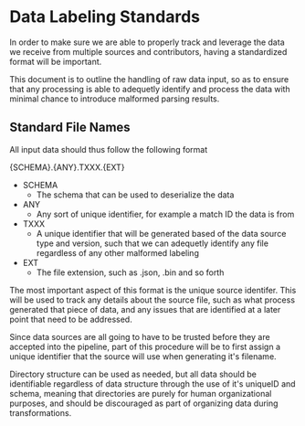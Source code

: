 # Data Labeling Standards

In order to make sure we are able to properly track and leverage the data we receive from multiple sources and contributors, having a standardized format will be important.

This document is to outline the handling of raw data input, so as to ensure that any processing is able to adequetly identify and process the data with minimal chance to introduce malformed parsing results.

## Standard File Names
All input data should thus follow the following format 

{SCHEMA}.{ANY}.TXXX.{EXT}

- SCHEMA
  - The schema that can be used to deserialize the data
- ANY
  - Any sort of unique identifier, for example a match ID the data is from
- TXXX
  - A unique identifier that will be generated based of the data source type and version, such that we can adequetly identify any file regardless of any other malformed labeling
- EXT
  - The file extension, such as .json, .bin and so forth
 
The most important aspect of this format is the unique source identifer. This will be used to track any details about the source file, such as what process generated that piece of data, and any issues that are identified at a later point that need to be addressed.

Since data sources are all going to have to be trusted before they are accepted into the pipeline, part of this procedure will be to first assign a unique identifier that the source will use when generating it's filename.

Directory structure can be used as needed, but all data should be identifiable regardless of data structure through the use of it's uniqueID and schema, meaning that directories are purely for human organizational purposes, and should be discouraged as part of organizing data during transformations.
